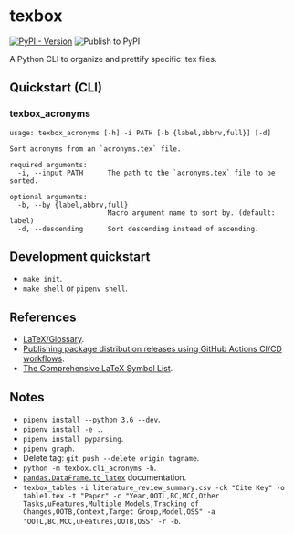 # texbox

[![PyPI - Version](https://img.shields.io/pypi/v/texbox)](https://pypi.org/project/texbox/)
![Publish to PyPI](https://github.com/joaopalmeiro/texbox/workflows/Publish%20to%20PyPI/badge.svg)

A Python CLI to organize and prettify specific .tex files.

## Quickstart (CLI)

### texbox_acronyms

```text
usage: texbox_acronyms [-h] -i PATH [-b {label,abbrv,full}] [-d]

Sort acronyms from an `acronyms.tex` file.

required arguments:
  -i, --input PATH      The path to the `acronyms.tex` file to be sorted.

optional arguments:
  -b, --by {label,abbrv,full}
                        Macro argument name to sort by. (default: label)
  -d, --descending      Sort descending instead of ascending.
```

## Development quickstart

- `make init`.
- `make shell` or `pipenv shell`.

## References

- [LaTeX/Glossary](https://en.wikibooks.org/wiki/LaTeX/Glossary).
- [Publishing package distribution releases using GitHub Actions CI/CD workflows](https://packaging.python.org/guides/publishing-package-distribution-releases-using-github-actions-ci-cd-workflows/).
- [The Comprehensive LaTeX Symbol List](https://math.uoregon.edu/wp-content/uploads/2014/12/compsymb-1qyb3zd.pdf).

## Notes

- `pipenv install --python 3.6 --dev`.
- `pipenv install -e .`.
- `pipenv install pyparsing`.
- `pipenv graph`.
- Delete tag: `git push --delete origin tagname`.
- `python -m texbox.cli_acronyms -h`.
- [`pandas.DataFrame.to_latex`](https://pandas.pydata.org/pandas-docs/stable/reference/api/pandas.DataFrame.to_latex.html) documentation.
- `texbox_tables -i literature_review_summary.csv -ck "Cite Key" -o table1.tex -t "Paper" -c "Year,OOTL,BC,MCC,Other Tasks,uFeatures,Multiple Models,Tracking of Changes,OOTB,Context,Target Group,Model,OSS" -a "OOTL,BC,MCC,uFeatures,OOTB,OSS" -r -b`.
